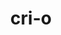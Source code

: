 ---
codehost: https://github.com/kubernetes-incubator/cri-o
logohandle: cri-oio
sort: cri-o
title: cri-o
website: http://cri-o.io/
---